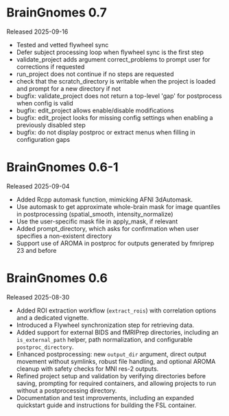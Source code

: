 # BrainGnomes 0.7

Released 2025-09-16

* Tested and vetted flywheel sync
* Defer subject processing loop when flywheel sync is the first step
* validate_project adds argument correct_problems to prompt user for corrections if requested
* run_project does not continue if no steps are requested
* check that the scratch_directory is writable when the project is loaded and prompt for a new directory if not
* bugfix: validate_project does not return a top-level 'gap' for postprocess when config is valid
* bugfix: edit_project allows enable/disable modifications
* bugfix: edit_project looks for missing config settings when enabling a previously disabled step
* bugfix: do not display postproc or extract menus when filling in configuration gaps

# BrainGnomes 0.6-1

Released 2025-09-04

* Added Rcpp automask function, mimicking AFNI 3dAutomask.
* Use automask to get approximate whole-brain mask for image quantiles in postprocessing (spatial_smooth, intensity_normalize)
* Use the user-specific mask file in apply_mask, if relevant
* Added prompt_directory, which asks for confirmation when user specifies a non-existent directory
* Support use of AROMA in postproc for outputs generated by fmriprep 23 and before

# BrainGnomes 0.6

Released 2025-08-30

* Added ROI extraction workflow (`extract_rois`) with correlation options and a dedicated vignette.
* Introduced a Flywheel synchronization step for retrieving data.
* Added support for external BIDS and fMRIPrep directories,
  including an `is_external_path` helper, path normalization, and configurable `postproc_directory`.
* Enhanced postprocessing: new `output_dir` argument, direct output movement without symlinks,
  robust file handling, and optional AROMA cleanup with safety checks for MNI res-2 outputs.
* Refined project setup and validation by verifying directories before saving,
  prompting for required containers, and allowing projects to run without a postprocessing directory.
* Documentation and test improvements, including an expanded quickstart guide and instructions for building the FSL container.
